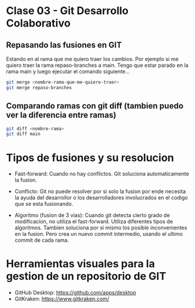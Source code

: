 # Clase 03 - Git Desarrollo Colaborativo

## Repasando las fusiones en GIT
Estando en al rama que me quiero traer los cambios. Por ejemplo si me quiero traer la rama repaso-branches a main. Tengo que estar parado en la rama main y luego ejecutar el comando siguiente...

```sh
git merge <nombre-rama-que-me-quiero-traer>
git merge repaso-branches
```

## Comparando ramas con git diff (tambien puedo ver la diferencia entre ramas)

```sh
git diff <nombre-rama>
git diff main
```

# Tipos de fusiones y su resolucion

* Fast-forward: Cuando no hay conflictos. Git soluciona automaticamente la fusion.

* Conflicto: Git no puede resolver por si solo la fusion por ende necesita la ayuda del desarrollor o los desarrolladores involucrados en el codigo que se esta fusionando.

* Algoritmo (fusion de 3 vias): Cuando git detecta cierto grado de modificacion, no utiliza el fast-forward. Utiliza diferentes tipos de algoritmos. Tambien soluciona por si mismo los posible inconvenientes en la fusion. Pero crea un nuevo commit intermedio, usando el ultimo commit de cada rama.


# Herramientas visuales para la gestion de un repositorio de GIT

* GitHub Desktop: <https://github.com/apps/desktop>
* GitKraken: <https://www.gitkraken.com/>
